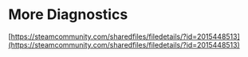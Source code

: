 # More Diagnostics

[https://steamcommunity.com/sharedfiles/filedetails/?id=2015448513](https://steamcommunity.com/sharedfiles/filedetails/?id=2015448513)